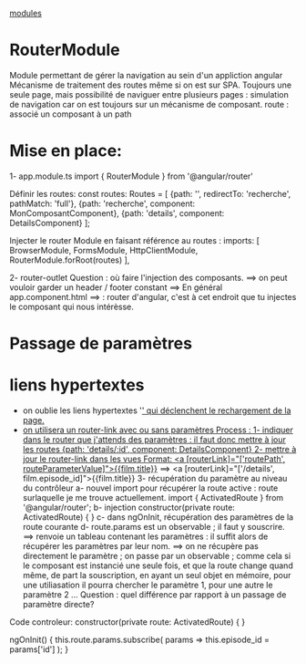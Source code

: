 [modules](../modules.md)

# RouterModule
Module permettant de gérer la navigation au sein d'un appliction angular
Mécanisme de traitement des routes même si on est sur SPA.
Toujours une seule page, mais possibilité de naviguer entre plusieurs pages : simulation de navigation car on est toujours
sur un mécanisme de composant.
route : associé un composant à un path

# Mise en place:
1- app.module.ts
import { RouterModule } from '@angular/router'

Définir les routes:
const routes: Routes = [
  {path: '', redirectTo: 'recherche', pathMatch: 'full'},
  {path: 'recherche', component: MonComposantComponent},
  {path: 'details', component: DetailsComponent}
];

Injecter le router Module en faisant référence au routes :
  imports: [
    BrowserModule,
    FormsModule,
    HttpClientModule,
    RouterModule.forRoot(routes)
  ],

2- router-outlet
Question : où faire l'injection des composants.
==> on peut vouloir garder un header / footer constant
==> En général app.component.html
==> <router-outlet> : router d'angular, c'est à cet endroit que tu injectes le composant qui nous intérèsse.

# Passage de paramètres
##
# liens hypertextes
- on oublie les liens hypertextes '<a href>' qui déclenchent le rechargement de la page.
- on utilisera un router-link avec ou sans paramètres
Process :
1- indiquer dans le router que j'attends des paramètres : il faut donc mettre à jour les routes
{path: 'details/:id', component: DetailsComponent}
2- mettre à jour le router-link dans les vues
Format:
<a [routerLink]="['routePath', routeParameterValue]">{{film.title}}</a>
==>
<a [routerLink]="['/details', film.episode_id]">{{film.title}}</a>
3- récupération du paramètre au niveau du contrôleur
a- nouvel import pour récupérer la route active : route surlaquelle je me trouve actuellement.
import { ActivatedRoute } from '@angular/router';
b- injection
constructor(private route: ActivatedRoute) { }
c- dans ngOnInit, récupération des paramètres de la route courante
d- route.params est un observable ; il faut y souscrire.
==> renvoie un tableau contenant les paramètres : il suffit alors de récupérer les paramètres par leur nom.
==> on ne récupère pas directement le paramètre ; on passe par un observable ; comme cela si le composant est instancié une 
seule fois, et que la route change quand même, de part la souscription, en ayant un seul objet en mémoire, pour une utiliasation il pourra chercher le paramètre 1, pour une autre le paramètre 2 ...
Question : quel différence par rapport à un passage de paramètre directe?

Code controleur: 
  constructor(private route: ActivatedRoute) { }

  ngOnInit() {
    this.route.params.subscribe(
      params => this.episode_id = params['id']
    );
  }


